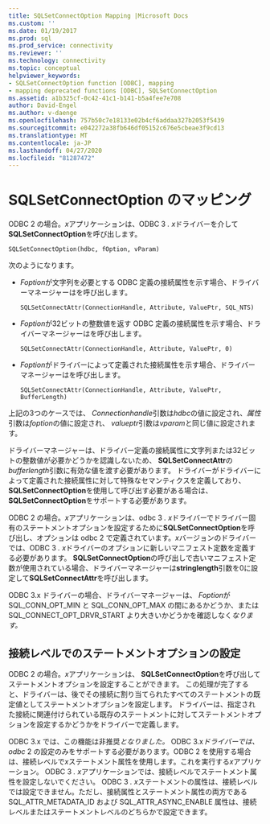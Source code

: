 ```yaml
---
title: SQLSetConnectOption Mapping |Microsoft Docs
ms.custom: ''
ms.date: 01/19/2017
ms.prod: sql
ms.prod_service: connectivity
ms.reviewer: ''
ms.technology: connectivity
ms.topic: conceptual
helpviewer_keywords:
- SQLSetConnectOption function [ODBC], mapping
- mapping deprecated functions [ODBC], SQLSetConnectOption
ms.assetid: a1b325cf-0c42-41c1-b141-b5a4fee7e708
author: David-Engel
ms.author: v-daenge
ms.openlocfilehash: 757b50c7e18133e02b4cf6addaa327b2053f5439
ms.sourcegitcommit: e042272a38fb646df05152c676e5cbeae3f9cd13
ms.translationtype: MT
ms.contentlocale: ja-JP
ms.lasthandoff: 04/27/2020
ms.locfileid: "81287472"
---
```

# <a name="sqlsetconnectoption-mapping"></a>SQLSetConnectOption のマッピング
ODBC 2 の場合。*x*アプリケーションは、ODBC 3 *. x*ドライバーを介して**SQLSetConnectOption**を呼び出します。  
  
```  
SQLSetConnectOption(hdbc, fOption, vParam)  
```  
  
 次のようになります。  
  
-   *Foption*が文字列を必要とする ODBC 定義の接続属性を示す場合、ドライバーマネージャーはを呼び出します。  
  
    ```  
    SQLSetConnectAttr(ConnectionHandle, Attribute, ValuePtr, SQL_NTS)  
    ```  
  
-   *Foption*が32ビットの整数値を返す ODBC 定義の接続属性を示す場合、ドライバーマネージャーはを呼び出します。  
  
    ```  
    SQLSetConnectAttr(ConnectionHandle, Attribute, ValuePtr, 0)  
    ```  
  
-   *Foption*がドライバーによって定義された接続属性を示す場合、ドライバーマネージャーはを呼び出します。  
  
    ```  
    SQLSetConnectAttr(ConnectionHandle, Attribute, ValuePtr, BufferLength)  
    ```  
  
 上記の3つのケースでは、 *Connectionhandle*引数は*hdbc*の値に設定され、*属性*引数は*foption*の値に設定され、 *valueptr*引数は*vparam*と同じ値に設定されます。  
  
 ドライバーマネージャーは、ドライバー定義の接続属性に文字列または32ビットの整数値が必要かどうかを認識しないため、 **SQLSetConnectAttr**の*bufferlength*引数に有効な値を渡す必要があります。 ドライバーがドライバーによって定義された接続属性に対して特殊なセマンティクスを定義しており、 **SQLSetConnectOption**を使用して呼び出す必要がある場合は、 **SQLSetConnectOption**をサポートする必要があります。  
  
 ODBC 2 の場合。*x*アプリケーションは、odbc 3 *. x*ドライバーでドライバー固有のステートメントオプションを設定するために**SQLSetConnectOption**を呼び出し、オプションは odbc 2 で定義されています。*x*バージョンのドライバーでは、ODBC 3 *. x*ドライバーのオプションに新しいマニフェスト定数を定義する必要があります。 **SQLSetConnectOption**の呼び出しで古いマニフェスト定数が使用されている場合、ドライバーマネージャーは**stringlength**引数を0に設定して**SQLSetConnectAttr**を呼び出します。  
  
 ODBC 3.x ドライバーの場合、ドライバーマネージャーは、 *Foption*が SQL_CONN_OPT_MIN と SQL_CONN_OPT_MAX の間にあるかどうか、または SQL_CONNECT_OPT_DRVR_START より大きいかどうかを確認しなく*なります。*  
  
## <a name="setting-statement-options-on-the-connection-level"></a>接続レベルでのステートメントオプションの設定  
 ODBC 2 の場合。*x*アプリケーションは、 **SQLSetConnectOption**を呼び出してステートメントオプションを設定することができます。 この処理が完了すると、ドライバーは、後でその接続に割り当てられたすべてのステートメントの既定値としてステートメントオプションを設定します。 ドライバーは、指定された接続に関連付けられている既存のステートメントに対してステートメントオプションを設定するかどうかをドライバーで定義します。  
  
 ODBC 3.x では、この機能は非推奨*となりました。* ODBC 3.x*ドライバーでは、odbc* 2 の設定のみをサポートする必要があります。ODBC 2 を使用する場合は、接続レベルで*x*ステートメント属性を使用します。これを実行する*x*アプリケーション。 ODBC 3 *. x*アプリケーションでは、接続レベルでステートメント属性を設定しないでください。 ODBC 3 *. x*ステートメントの属性は、接続レベルでは設定できません。ただし、接続属性とステートメント属性の両方である SQL_ATTR_METADATA_ID および SQL_ATTR_ASYNC_ENABLE 属性は、接続レベルまたはステートメントレベルのどちらかで設定できます。
